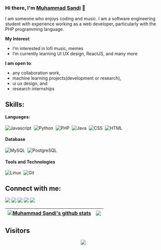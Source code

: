 ### Hi there, I'm [Muhammad Sandi](https://muhammad-sandi.github.io) 👋

I am someone who enjoys coding and music. I am a software engineering student with experience working as a web developer, particularly with the PHP programming language.

**My Interest**:
- I’m interested in lofi music, memes
- I’m currently learning UI UX design, ReactJS, and many more


 **I am open to**:
- any collaboration work,
- machine learning projects(development or research),
- ui ux design, and
- research internships

## Skills:

#### Languages:

![Javascript](https://img.shields.io/badge/Javascript-FFFF00?style=for-the-badge&logo=javascript&logoColor=black)&nbsp;
![Python](https://img.shields.io/badge/Python-3776AB?style=for-the-badge&logo=python&logoColor=white)&nbsp;
![PHP](https://img.shields.io/badge/PHP-8A2BE2?style=for-the-badge&logo=php&logoColor=white)&nbsp;
![Java](https://img.shields.io/badge/Java-ED8B00?style=for-the-badge&logo=oracle&logoColor=white)&nbsp;
![CSS](https://img.shields.io/badge/CSS-1E90FF?style=for-the-badge&logo=css3&logoColor=white)&nbsp;
![HTML](https://img.shields.io/badge/HTML-FF8C00?style=for-the-badge&logo=HTML5&logoColor=white)

#### Database

![MySQL](https://img.shields.io/badge/MySQL-00000F?style=for-the-badge&logo=mysql&logoColor=white)&nbsp;
![PostgreSQL](https://img.shields.io/badge/PostgreSQL-316192?style=for-the-badge&logo=postgresql&logoColor=white)&nbsp;

#### Tools and Technologies

![Linux](https://img.shields.io/badge/Linux-FCC624?style=for-the-badge&logo=linux&logoColor=black)&nbsp;
![Git](https://img.shields.io/badge/GIT-E44C30?style=for-the-badge&logo=git&logoColor=white)&nbsp;
<!-- ![AWS](https://img.shields.io/badge/Amazon_AWS-232F3E?style=flat&logo=amazon-aws&logoColor=white)&nbsp;
![Google Cloud](https://img.shields.io/badge/Google_Cloud-4285F4?style=flat&logo=google-cloud&logoColor=white)&nbsp; -->

## Connect with me:

<p align = "center">

[<img src ="https://img.shields.io/badge/website-%23.svg?&style=for-the-badge&logo=www&logoColor=white%22&color=black">](https://muhammad-sandi.github.io)
[<img src="https://img.shields.io/badge/twitter-%231DA1F2.svg?&style=for-the-badge&logo=twitter&logoColor=white&color=black" />](https://twitter.com/its_sndi) 
[<img src="https://img.shields.io/badge/linkedin-%2312100E.svg?&style=for-the-badge&logo=linkedin&logoColor=white&color=black" />](https://www.linkedin.com/in/muhammad-sandi-haikal-0b5b6a235/?originalSubdomain=id)
[<img src="https://img.shields.io/badge/facebook-%2312100E.svg?&style=for-the-badge&logo=facebook&logoColor=white&color=black" />](https://www.facebook.com/mcsan.fb/)
[<img src="https://img.shields.io/badge/instagram-%2312100E.svg?&style=for-the-badge&logo=instagram&logoColor=white&color=black" />](https://instagram.com/sandi.lv)
</p>

| <a href="https://github.com/muhammad-sandi/github-readme-stats"><img align="center" src="https://github-readme-stats.vercel.app/api?username=muhammad-sandi&show_icons=true&include_all_commits=true&theme=buefy&hide_border=true" alt="Muhammad Sandi's github stats" /></a> | <a href="https://github.com/muhammad-sandi/github-readme-stats"><img align="center" src="https://github-readme-stats.vercel.app/api/top-langs/?username=muhammad-sandi&layout=compact&theme=buefy&hide_border=true" /></a> |
| ------------- | ------------- |

## Visitors

<p align = "center">

<img src="https://visit-counter.vercel.app/counter.png?page=github.com/sandylabs&c=ffffff&ff=poppins">
</p>

<!-- 
----
[<img src="https://github-profile-trophy.vercel.app/?username=muhammad-sandi&row=2&column=3" />](https://github.com/ryo-ma/github-profile-trophy)
[<img src="https://github-readme-stats.vercel.app/api?username=muhammad-sandi&theme=algolia&count_private=true&include_all_commits=true&show_icons=true" />](https://github.com/muhammad-sandi/github-readme-stats)
[![GitHub Streak](https://github-readme-streak-stats.herokuapp.com/?user=muhammad-sandi&theme=dark)](https://github.com/DenverCoder1/github-readme-streak-stats)
[![Sandi's Top Langs](https://github-readme-stats.vercel.app/api/top-langs/?username=muhammad-sandi&theme=algolia&hide=Jupyter&layout=compact&show_icons=true)](https://github.com/muhammad-sandi/github-readme-stats)
 -->

<!--
**themlphdstudent/themlphdstudent** is a ✨ _special_ ✨ repository because its `README.md` (this file) appears on your GitHub profile.

Here are some ideas to get you started:

- 🔭 I’m currently working on ...
- 🌱 I’m currently learning ...
- 👯 I’m looking to collaborate on ...
- 🤔 I’m looking for help with ...
- 💬 Ask me about ...
- 📫 How to reach me: ...
- 😄 Pronouns: ...
- ⚡ Fun fact: ...
-->
